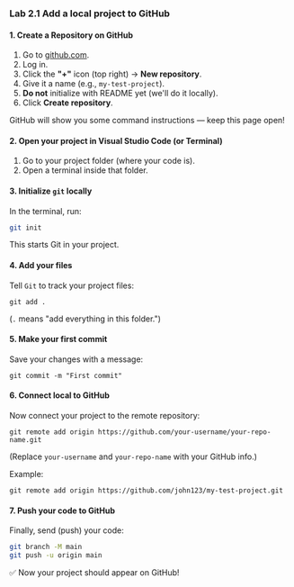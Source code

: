 ### Lab 2.1 Add a local project to GitHub

#### 1. Create a Repository on GitHub

1. Go to [github.com](https://github.com).
2. Log in.
3. Click the **"+"** icon (top right) → **New repository**.
4. Give it a name (e.g., `my-test-project`).
5. **Do not** initialize with README yet (we'll do it locally).
6. Click **Create repository**.

GitHub will show you some command instructions — keep this page open!

#### 2. Open your project in Visual Studio Code (or Terminal)

1. Go to your project folder (where your code is).
2. Open a terminal inside that folder.

#### 3. Initialize `git` locally

In the terminal, run:

```bash
git init
```

This starts Git in your project.

#### 4. Add your files

Tell `Git` to track your project files:

```
git add .
```

(`.` means "add everything in this folder.")

#### 5. Make your first commit

Save your changes with a message:

```
git commit -m "First commit"
```

#### 6. Connect local to GitHub

Now connect your project to the remote repository:

```
git remote add origin https://github.com/your-username/your-repo-name.git
```

(Replace `your-username` and `your-repo-name` with your GitHub info.)

Example:

```
git remote add origin https://github.com/john123/my-test-project.git
```

#### 7. Push your code to GitHub

Finally, send (push) your code:

```bash
git branch -M main
git push -u origin main
```

✅ Now your project should appear on GitHub!